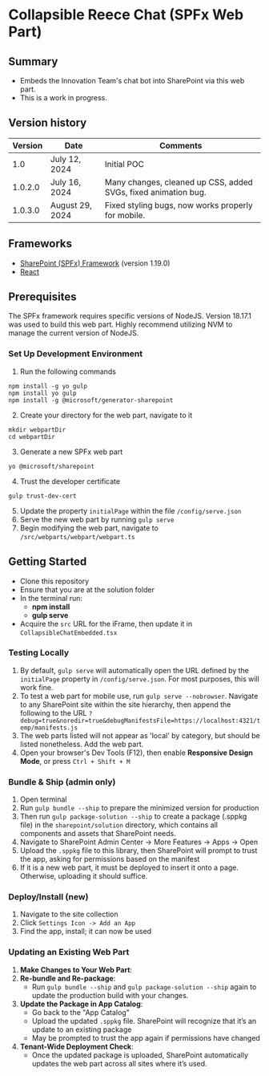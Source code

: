 # Collapsible Reece Chat (SPFx Web Part)

## Summary
- Embeds the Innovation Team's chat bot into SharePoint via this web part.
- This is a work in progress.

## Version history
| Version | Date          | Comments    |
| ------- | ------------- | ----------- |
| 1.0     | July 12, 2024 | Initial POC |
| 1.0.2.0 | July 16, 2024 | Many changes, cleaned up CSS, added SVGs, fixed animation bug. |
| 1.0.3.0 | August 29, 2024 | Fixed styling bugs, now works properly for mobile. |

## Frameworks
- [SharePoint (SPFx) Framework](https://aka.ms/spfx) (version 1.19.0)
- [React](https://reactjs.org/)

## Prerequisites
The SPFx framework requires specific versions of NodeJS. Version 18.17.1 was used to build this web part. Highly recommend utilizing NVM to manage the current version of NodeJS.

### Set Up Development Environment
1. Run the following commands
```
npm install -g yo gulp
npm install yo gulp
npm install -g @microsoft/generator-sharepoint
```
2. Create your directory for the web part, navigate to it
```
mkdir webpartDir
cd webpartDir
```
3. Generate a new SPFx web part
```
yo @microsoft/sharepoint
```
4. Trust the developer certificate
```
gulp trust-dev-cert
```
5. Update the property `initialPage` within the file `/config/serve.json`
6. Serve the new web part by running `gulp serve`
7. Begin modifying the web part, navigate to `/src/webparts/webpart/webpart.ts`

## Getting Started
- Clone this repository
- Ensure that you are at the solution folder
- In the terminal run:
  - **npm install**
  - **gulp serve**
- Acquire the `src` URL for the iFrame, then update it in `CollapsibleChatEmbedded.tsx`

### Testing Locally
1. By default, `gulp serve` will automatically open the URL defined by the `initialPage` property in `/config/serve.json`. For most purposes, this will work fine.
2. To test a web part for mobile use, run `gulp serve --nobrowser`. Navigate to any SharePoint site within the site hierarchy, then append the following to the URL `?debug=true&noredir=true&debugManifestsFile=https://localhost:4321/temp/manifests.js`
3. The web parts listed will not appear as 'local' by category, but should be listed nonetheless. Add the web part.
4. Open your browser's Dev Tools (F12), then enable **Responsive Design Mode**, or press `Ctrl + Shift + M`

### Bundle & Ship (admin only)
1. Open terminal
2. Run `gulp bundle --ship` to prepare the minimized version for production
3. Then run `gulp package-solution --ship` to create a package (.sppkg file) in the `sharepoint/solution` directory, which contains all components and assets that SharePoint needs.
4. Navigate to SharePoint Admin Center -> More Features -> Apps -> Open
5. Upload the `.sppkg` file to this library, then SharePoint will prompt to trust the app, asking for permissions based on the manifest
6. If it is a new web part, it must be deployed to insert it onto a page. Otherwise, uploading it should suffice.

### Deploy/Install (new)
1. Navigate to the site collection
2. Click `Settings Icon -> Add an App`
3. Find the app, install; it can now be used

### Updating an Existing Web Part
1. **Make Changes to Your Web Part**:
2. **Re-bundle and Re-package**:
    - Run `gulp bundle --ship` and `gulp package-solution --ship` again to update the production build with your changes.
3. **Update the Package in App Catalog**:
    - Go back to the "App Catalog"
    - Upload the updated `.sppkg` file. SharePoint will recognize that it’s an update to an existing package
    - May be prompted to trust the app again if permissions have changed
4. **Tenant-Wide Deployment Check**:
    - Once the updated package is uploaded, SharePoint automatically updates the web part across all sites where it’s used.